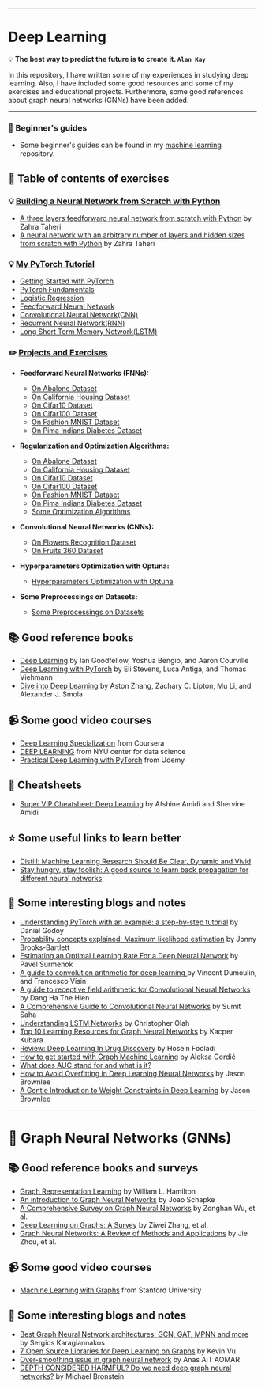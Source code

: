 
---
# Deep Learning

:bulb: **The best way to predict the future is to create it. `Alan Kay`**   
 
In this repository, I have written some of my experiences in studying deep learning. Also, I have included some good resources and some of my exercises and educational projects. Furthermore, some good references about graph neural networks (GNNs) have been added.

---
### :paperclip:  Beginner's guides
  - Some beginner's guides can be found in my [machine learning](https://github.com/zata213/path2ml) repository.
 
## :notebook_with_decorative_cover: Table of contents of exercises

 ### :bulb: [Building a Neural Network from Scratch with Python](https://github.com/zahta/path2dl/tree/master/Building_Neural_Network_Scratch_Python)

- [A three layers feedforward neural network from scratch with Python](https://github.com/zahta/path2dl/blob/master/Building_Neural_Network_Scratch_Python/3_layers_FNN.ipynb) by Zahra Taheri
- [A neural network with an arbitrary number of layers and hidden sizes from scratch with Python](https://github.com/zahta/path2dl/blob/master/Building_Neural_Network_Scratch_Python/Arbitrary_layers_FNN.ipynb) by Zahra Taheri
  
 ### :bulb: [My PyTorch Tutorial](https://github.com/zahta/path2dl/tree/master/PyTorch_Tutorial)

  - [Getting Started with PyTorch](https://github.com/zahta/path2dl/tree/master/PyTorch_Tutorial/Getting_Started_with_PyTorch)
  - [PyTorch Fundamentals](https://github.com/zahta/path2dl/tree/master/PyTorch_Tutorial/PyTorch_Fundamentals)
  - [Logistic Regression](https://github.com/zahta/path2dl/tree/master/PyTorch_Tutorial/Logistic_Regression)
  - [Feedforward Neural Network](https://github.com/zahta/path2dl/tree/master/PyTorch_Tutorial/Feedforward_Neural_Network)
  - [Convolutional Neural Network(CNN)](https://github.com/zahta/path2dl/tree/master/PyTorch_Tutorial/Convolutional_Neural_Network(CNN))
  - [Recurrent Neural Network(RNN)](https://github.com/zahta/path2dl/tree/master/PyTorch_Tutorial/Recurrent_Neural_Network(RNN))
  - [Long Short Term Memory Network(LSTM)](https://github.com/zahta/path2dl/tree/master/PyTorch_Tutorial/Long_Short_Term_Memory_Networks(LSTM))  

 ### :pencil2: [Projects and Exercises](https://github.com/zahta/path2dl/tree/master/Projects_Exercises)


* **Feedforward Neural Networks (FNNs):**

    - [On Abalone Dataset](https://github.com/zahta/path2dl/tree/master/Projects_Exercises/Abalone_Feedforward_Neural_Networks_FNN)
    - [On California Housing Dataset](https://github.com/zahta/path2dl/tree/master/Projects_Exercises/California_Housing_Feedforward_Neural_Networks_FNN)
    - [On Cifar10 Dataset](https://github.com/zahta/path2dl/tree/master/Projects_Exercises/Cifar10_Feedforward_Neural_Networks_FNN)
    - [On Cifar100 Dataset](https://github.com/zahta/path2dl/tree/master/Projects_Exercises/Cifar100_Feedforward_Neural_Networks_FNN)
    - [On Fashion MNIST Dataset](https://github.com/zahta/path2dl/tree/master/Projects_Exercises/Fashion_MNIST_Feedforward_Neural_Networks_FNN)
    - [On Pima Indians Diabetes Dataset](https://github.com/zahta/path2dl/tree/master/Projects_Exercises/Pima_Indians_Diabetes_Feedforward_Neural_Networks_FNN)

* **Regularization and Optimization Algorithms:**

    - [On Abalone Dataset](https://github.com/zahta/path2dl/tree/master/Projects_Exercises/Abalone_Regularization)
    - [On California Housing Dataset](https://github.com/zahta/path2dl/tree/master/Projects_Exercises/California_Housing_Values_Regularization)
    - [On Cifar10 Dataset](https://github.com/zahta/path2dl/tree/master/Projects_Exercises/Cifar10_Regularization)
    - [On Cifar100 Dataset](https://github.com/zahta/path2dl/tree/master/Projects_Exercises/Cifar100_Regularization)
    - [On Fashion MNIST Dataset](https://github.com/zahta/path2dl/tree/master/Projects_Exercises/Fashion_MNIST_Regularization)
    - [On Pima Indians Diabetes Dataset](https://github.com/zahta/path2dl/tree/master/Projects_Exercises/Pima_Indians_Diabetes_Regularization)
    - [Some Optimization Algorithms](https://github.com/zahta/path2dl/tree/master/Projects_Exercises/Regularizations_Optimizations)

* **Convolutional Neural Networks (CNNs):**

    - [On Flowers Recognition Dataset](https://github.com/zahta/path2dl/tree/master/Projects_Exercises/Flowers_Recognition_Convolutional_Neural_Networks_CNN)
    - [On Fruits 360 Dataset](https://github.com/zahta/path2dl/tree/master/Projects_Exercises/Fruits_360_Convolutional_Neural_networks_CNN)

* **Hyperparameters Optimization with Optuna:**

    - [Hyperparameters Optimization with Optuna](https://github.com/zahta/path2dl/tree/master/Projects_Exercises/Hyperparameters_Optimization_Optuna)

* **Some Preprocessings on Datasets:**

    - [Some Preprocessings on Datasets](https://github.com/zahta/path2dl/tree/master/Projects_Exercises/Preprocessing_Datasets)

## :books: Good reference books
  - [Deep Learning](http://www.deeplearningbook.org/) by Ian Goodfellow, Yoshua Bengio, and Aaron Courville
  - [Deep Learning with PyTorch](https://github.com/deep-learning-with-pytorch/dlwpt-code) by Eli Stevens, Luca Antiga, and Thomas Viehmann 
  - [Dive into Deep Learning](https://d2l.ai/) by Aston Zhang, Zachary C. Lipton, Mu Li, and Alexander J. Smola

## :video_camera: Some good video courses
  - [Deep Learning Specialization](https://www.coursera.org/specializations/deep-learning) from Coursera
  - [DEEP LEARNING](https://atcold.github.io/pytorch-Deep-Learning/) from NYU center for data science
  - [Practical Deep Learning with PyTorch](https://www.udemy.com/course/practical-deep-learning-with-pytorch/) from Udemy
  
## :scroll: Cheatsheets
  - [Super VIP Cheatsheet: Deep Learning](https://github.com/afshinea/stanford-cs-230-deep-learning/raw/master/en/super-cheatsheet-deep-learning.pdf) by Afshine Amidi and Shervine Amidi
 
## :star: Some useful links to learn better
  - [Distill: Machine Learning Research Should Be Clear, Dynamic and Vivid](https://distill.pub/)
  - [Stay hungry, stay foolish: A good source to learn back propagation for different neural networks](https://www.adityaagrawal.net/blog/)

## :newspaper: Some interesting blogs and notes
 - [Understanding PyTorch with an example: a step-by-step tutorial](https://towardsdatascience.com/understanding-pytorch-with-an-example-a-step-by-step-tutorial-81fc5f8c4e8e) by Daniel Godoy
 - [Probability concepts explained: Maximum likelihood estimation](https://towardsdatascience.com/probability-concepts-explained-maximum-likelihood-estimation-c7b4342fdbb1) by Jonny Brooks-Bartlett
 - [Estimating an Optimal Learning Rate For a Deep Neural Network](https://towardsdatascience.com/estimating-optimal-learning-rate-for-a-deep-neural-network-ce32f2556ce0) by Pavel Surmenok
 - [A guide to convolution arithmetic for deep learning ](https://arxiv.org/pdf/1603.07285.pdf) by Vincent Dumoulin, and Francesco Visin
 - [A guide to receptive field arithmetic for Convolutional Neural Networks](https://medium.com/mlreview/a-guide-to-receptive-field-arithmetic-for-convolutional-neural-networks-e0f514068807) by Dang Ha The Hien
 - [A Comprehensive Guide to Convolutional Neural Networks](https://towardsdatascience.com/a-comprehensive-guide-to-convolutional-neural-networks-the-eli5-way-3bd2b1164a53) by Sumit Saha
 - [Understanding LSTM Networks](http://colah.github.io/posts/2015-08-Understanding-LSTMs/) by Christopher Olah
 - [Top 10 Learning Resources for Graph Neural Networks](https://towardsdatascience.com/top-10-learning-resources-for-graph-neural-networks-f24d4eb2cc2b) by Kacper Kubara
 - [Review: Deep Learning In Drug Discovery](https://towardsdatascience.com/review-deep-learning-in-drug-discovery-f4c89e3321e1) by Hosein Fooladi
 - [How to get started with Graph Machine Learning](https://gordicaleksa.medium.com/how-to-get-started-with-graph-machine-learning-afa53f6f963a) by Aleksa Gordić
 - [What does AUC stand for and what is it?](https://stats.stackexchange.com/questions/132777/what-does-auc-stand-for-and-what-is-it) 
 - [How to Avoid Overfitting in Deep Learning Neural Networks](https://machinelearningmastery.com/introduction-to-regularization-to-reduce-overfitting-and-improve-generalization-error/) by Jason Brownlee
 - [A Gentle Introduction to Weight Constraints in Deep Learning](https://machinelearningmastery.com/introduction-to-weight-constraints-to-reduce-generalization-error-in-deep-learning/) by Jason Brownlee

---

# :white_flower: Graph Neural Networks (GNNs)

## :books: Good reference books and surveys
  - [Graph Representation Learning](https://www.cs.mcgill.ca/~wlh/grl_book/) by William L. Hamilton
  - [An introduction to Graph Neural Networks](https://towardsdatascience.com/an-introduction-to-graph-neural-networks-e23dc7bdfba5) by Joao Schapke
  - [A Comprehensive Survey on Graph Neural Networks](https://arxiv.org/pdf/1901.00596.pdf) by Zonghan Wu, et al.
  - [Deep Learning on Graphs: A Survey](https://arxiv.org/pdf/1812.04202.pdf) by Ziwei Zhang, et al.
  - [Graph Neural Networks: A Review of Methods and Applications](https://arxiv.org/pdf/1812.08434.pdf) by Jie Zhou, et al.

## :video_camera: Some good video courses
  - [Machine Learning with Graphs](https://www.youtube.com/playlist?list=PL-Y8zK4dwCrQyASidb2mjj_itW2-YYx6-) from Stanford University

## :newspaper: Some interesting blogs and notes
  - [Best Graph Neural Network architectures: GCN, GAT, MPNN and more](https://theaisummer.com/gnn-architectures/) by Sergios Karagiannakos
  - [7 Open Source Libraries for Deep Learning on Graphs](https://dzone.com/articles/open-source-libraries-for-deep-learning-graphs) by Kevin Vu
  - [Over-smoothing issue in graph neural network](https://towardsdatascience.com/over-smoothing-issue-in-graph-neural-network-bddc8fbc2472) by Anas AIT AOMAR
  - [DEPTH CONSIDERED HARMFUL? Do we need deep graph neural networks?](https://towardsdatascience.com/do-we-need-deep-graph-neural-networks-be62d3ec5c59) by Michael Bronstein
  
  
